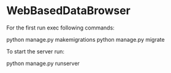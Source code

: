 # WebBasedDataBrowser
For the first run exec following commands:

python manage.py makemigrations
python manage.py migrate

To start the server run:

python manage.py runserver